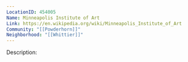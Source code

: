 ```yaml
---
LocationID: 454005
Name: Minneapolis Institute of Art
Link: https://en.wikipedia.org/wiki/Minneapolis_Institute_of_Art
Community: "[[Powderhorn]]"
Neighborhood: "[[Whittier]]"
---
```


Description:
